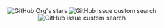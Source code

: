 <div align="center">
<img alt="GitHub Org's stars" src="https://img.shields.io/github/stars/wisdom-oss?style=for-the-badge&logo=github">
<img alt="GitHub issue custom search" src="https://img.shields.io/github/issues-search?query=org%3Awisdom-oss%20state%3Aopen%20type%3Aissue&style=for-the-badge&logo=github&label=Open%20Issues">
<img alt="GitHub issue custom search" src="https://img.shields.io/github/issues-search?query=org%3Awisdom-oss%20state%3Aopen%20type%3Apr&style=for-the-badge&logo=github&label=Open%20PRs">
</div>